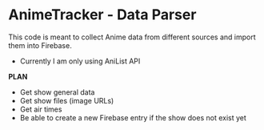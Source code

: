# AnimeTracker - Data Parser
This code is meant to collect Anime data from different sources and import them into Firebase. 
* Currently I am only using AniList API

**PLAN**
* Get show general data
* Get show files (image URLs)
* Get air times
* Be able to create a new Firebase entry if the show does not exist yet
